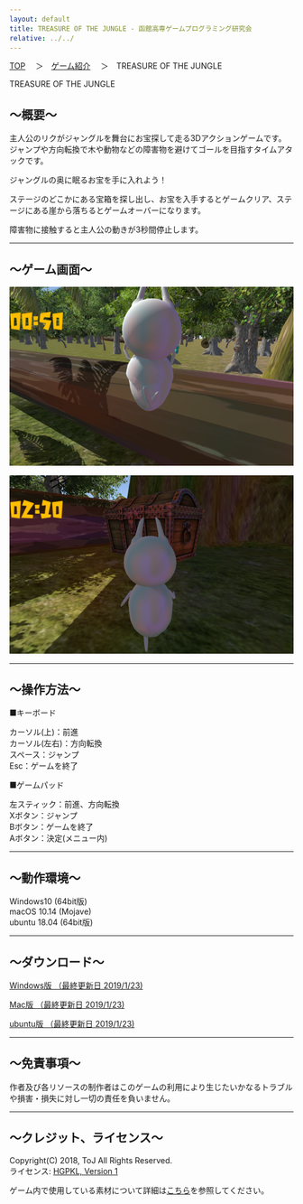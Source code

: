 ```yaml
---
layout: default
title: TREASURE OF THE JUNGLE - 函館高専ゲームプログラミング研究会
relative: ../../
---
```

<div class="content">
<div class="main">

<p class="bread">
<a href="../../">TOP</a>
　＞　<a href="../">ゲーム紹介</a>
　＞　TREASURE OF THE JUNGLE
</p>

<p class="title">
TREASURE OF THE JUNGLE
</p>

<h2>～概要～</h2>

<p>
主人公のリクがジャングルを舞台にお宝探して走る3Dアクションゲームです。ジャンプや方向転換で木や動物などの障害物を避けてゴールを目指すタイムアタックです。
</p>
<p>
ジャングルの奥に眠るお宝を手に入れよう！
</p>
<p>
ステージのどこかにある宝箱を探し出し、お宝を入手するとゲームクリア、ステージにある崖から落ちるとゲームオーバーになります。
</p>
<p>
障害物に接触すると主人公の動きが3秒間停止します。
</p>

<hr>
<h2>～ゲーム画面～</h2>

<p>
<img alt="スクリーンショット" src="./ss1.png">
</p>

<p>
<img alt="スクリーンショット" src="./ss2.png">
</p>

<hr>
<h2>～操作方法～</h2>

<p>
■キーボード
</p>
<p>
カーソル(上)：前進
<br>
カーソル(左右)：方向転換
<br>
スペース：ジャンプ
<br>
Esc：ゲームを終了
</p>

<p>
■ゲームパッド
</p>
<p>
左スティック：前進、方向転換
<br>
Xボタン：ジャンプ
<br>
Bボタン：ゲームを終了
<br>
Aボタン：決定(メニュー内)
</p>

<hr>
<h2>～動作環境～</h2>

<p>
Windows10 (64bit版)
<br>
macOS 10.14 (Mojave)
<br>
ubuntu 18.04 (64bit版)
</p>

<hr>
<h2>～ダウンロード～</h2>

<p>
<a href="https://drive.google.com/uc?export=download&id=1_ijCGqpmFAYgex1Gxo9jRz2V1_Q3IujS">
Windows版 （最終更新日 2019/1/23) </a>
</p>

<p>
<a href="https://drive.google.com/uc?export=download&id=1l5DJG4EBpsIkm-VDr9A3B1q04mbMSh9G">
Mac版 （最終更新日 2019/1/23) </a>
</p>

<p>
<a href="https://drive.google.com/uc?export=download&id=1Pk2Ls6OQ78kYE65EkLMveEJZH87grAqm">
ubuntu版 （最終更新日 2019/1/23) </a>
</p>


<hr>
<h2>～免責事項～</h2>

<p>
作者及び各リソースの制作者はこのゲームの利用により生じたいかなるトラブルや損害・損失に対し一切の責任を負いません。
</p>

<hr>
<h2>～クレジット、ライセンス～</h2>

<p>
Copyright(C) 2018, ToJ All Rights Reserved.
<br>
ライセンス: <a href="../../other/HGPKLv1.html">HGPKL, Version 1</a>
</p>

<p>
ゲーム内で使用している素材について詳細は<a href="./readme.txt">こちら</a>を参照してください。
</p>

</div>
</div>
